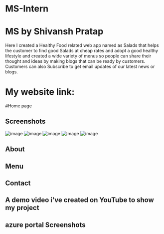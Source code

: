 # MS-Intern

# MS by Shivansh Pratap

Here I created a Healthy Food related web app named as Salads that helps the customer to find good Salads at cheap rates and adopt a good healthy lifestyle
and created a wide variety of menus so people can share their thought and ideas by making blogs that can be ready by customers. Customers can also Subscribe to get email updates of our latest news or blogs.

# My website link: 

#Home page



## Screenshots

![image](https://user-images.githubusercontent.com/83840568/218338776-149d55b4-1f17-4fac-ac5c-99aed2685a8c.png)
![image](https://user-images.githubusercontent.com/83840568/218338825-d713043f-149d-4364-99c9-a618a6145717.png)
![image](https://user-images.githubusercontent.com/83840568/218338858-6d56b1aa-06d8-4b34-8bea-5e980d4f9cbb.png)
![image](https://user-images.githubusercontent.com/83840568/218338897-c8605c05-ff4b-4a66-8492-289a0a1fac9b.png)
![image](https://user-images.githubusercontent.com/83840568/218338925-b07c0752-c44b-4543-bc9b-d009f8916633.png)

## About 
## Menu
## Contact

## A demo video i've created on YouTube to show my project

## azure portal Screenshots
